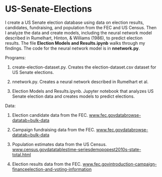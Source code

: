 # US-Senate-Elections
 I create a US Senate election database using data on election results, candidates, fundraising, and population from the FEC and US Census. Then I analyze the data and create models, including the neural network model described in Rumelhart, Hinton, &amp; Williams (1986), to predict election results. The file **Election Models and Results.ipynb** walks through my findings. The code for the neural network model is in **nnetwork.py**. 

Programs:

1. create-election-dataset.py.
Creates the election-dataset.csv dataset for US Senate elections.

2. nnetwork.py.
Creates a neural network described in Rumelhart et al.

3. Election Models and Results.ipynb.
Jupyter notebook that analyzes US Senate election data and creates models to predict elections.



Data:

1. Election candidate data from the FEC. 
www.fec.govdatabrowse-datatab=bulk-data

2. Campaign fundraising data from the FEC. 
www.fec.govdatabrowse-datatab=bulk-data

3. Population estimates data from the US Census. 
www.census.govdatatablestime-seriesdemopopest2010s-state-total.html

4. Election results data from the FEC. 
www.fec.govintroduction-campaign-financeelection-and-voting-information
